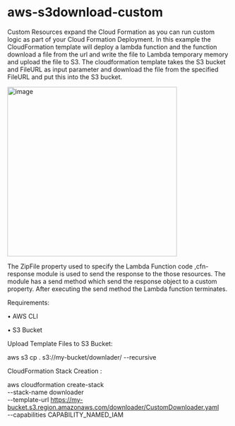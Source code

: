 # aws-s3download-custom
Custom Resources expand the Cloud Formation as you can run custom logic as part of your Cloud Formation Deployment. In this example the CloudFormation template will deploy a lambda function and the function download a file from the url and write the file to Lambda temporary memory and upload the file to S3. The cloudformation template takes the S3 bucket and FileURL as input parameter and download the file from the specified FileURL and put this into the S3 bucket.

<img width="384" alt="image" src="https://github.com/debadatta30/aws-s3download-custom/assets/136390466/11d12aaf-6c6d-46db-954f-c5fe9da909c9">


The ZipFile property used to specify the Lambda Function code ,cfn-response module is used to send the response to the those resources. The module has a send method which send the response object to a custom property. After executing the send method the Lambda function terminates. 

Requirements:

  •	AWS CLI
  
  •	S3 Bucket
  
Upload Template Files to S3 Bucket:

aws s3 cp . s3://my-bucket/downlader/ --recursive

CloudFormation Stack Creation :

aws cloudformation create-stack \
--stack-name downloader \
--template-url https://my-bucket.s3.region.amazonaws.com/downloader/CustomDownloader.yaml \
--capabilities CAPABILITY_NAMED_IAM
